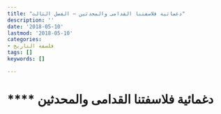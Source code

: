 ```yaml
---
title: "دغمائية فلاسفتنا القدامى والمحدثين – الفصل الثالث"
description: ''
date: '2018-05-10'
lastmod: '2018-05-10'
categories:
- فلسفة التاريخ
tags: []
keywords: []

---
```

# **** **دغمائية** فلاسفتنا القدامى والمحدثين

###